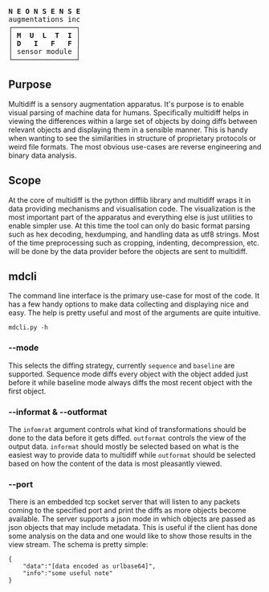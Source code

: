 <pre>
<b>N E O N S E N S E</b>
augmentations inc 
┌───────────────┐
│<b> M  U  L  T  I </b>│
│<b> D   I   F   F </b>│
│ sensor module │
└───────────────┘
</pre>
Purpose
-------
Multidiff is a sensory augmentation apparatus.
It's purpose is to enable visual parsing of machine data for humans.
Specifically multidiff helps in viewing the differences within a large set of objects by doing diffs between relevant objects and displaying them in a sensible manner.
This is handy when wanting to see the similarities in structure of proprietary protocols or weird file formats.
The most obvious use-cases are reverse engineering and binary data analysis.

Scope
-----
At the core of multidiff is the python difflib library and multidiff wraps it in data providing mechanisms and visualisation code.
The visualization is the most important part of the apparatus and everything else is just utilities to enable simpler use.
At this time the tool can only do basic format parsing such as hex decoding, hexdumping, and handling data as utf8 strings.
Most of the time preprocessing such as cropping, indenting, decompression, etc. will be done by the data provider before the objects are sent to multidiff.

mdcli
-----
The command line interface is the primary use-case for most of the code. It has a few handy options to make data collecting and displaying nice and easy.
The help is pretty useful and most of the arguments are quite intuitive.

	mdcli.py -h

### --mode
This selects the diffing strategy, currently `sequence` and `baseline` are supported.
Sequence mode diffs every object with the object added just before it while baseline mode always diffs the most recent object with the first object.

### --informat & --outformat
The `infomrat` argument controls what kind of transformations should be done to the data before it gets diffed. `outformat` controls the view of the output data.
`informat` should mostly be selected based on what is the easiest way to provide data to multidiff while `outformat` should be selected based on how the content of the data is most pleasantly viewed.

### --port
There is an embedded tcp socket server that will listen to any packets coming to the specified port and print the diffs as more objects become available.
The server supports a json mode in which objects are passed as json objects that may include metadata. This is useful if the client has done some analysis on the data and one would like to show those results in the view stream. The schema is pretty simple:

	{
		"data":"[data encoded as urlbase64]",
		"info":"some useful note"
	}
